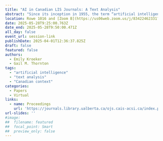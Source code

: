```yaml
---
title: "AI in Canadian LIS Journals: A Text Analysis"
abstract: "Since its inception in 1955, the term “artificial intelligence” (AI) has seen a recent revival with generative AI. But what does this mean for Canadian Library and Information Sciences (LIS) responses? Text analysis was performed in 56 AI publications from nine Canadian LIS journals spanning 1982 to 2024. Using diachronic and sentiment trends, the identified corpus highlights that past familiarity with more traditional AI has led to a balanced and possibly more critical sentiment that provides context, acceptance, and concern for future generative AI technologies within the Canadian LIS landscape."
location: Rowe 1016 and [Zoom B](https://us06web.zoom.us/j/83422462331?pwd=C3h8KTen5KKaTk2rPZkFhkrqRrmOv6.1)
date: 2025-05-28T9:25:00.763Z
date_end: 2025-05-28T9:50:00.471Z
all_day: false
event_url: session-link
publishDate: 2025-04-01T12:36:37.825Z
draft: false
featured: false
authors:
  - Emily Kroeker
  - Gail M. Thornton
tags:
  - "artificial intelligence"
  - "text analysis"
  - "Canadian context"
categories:
  - Papers
  - Virtual
links:
  - name: Proceedings
    url: 'https://journals.library.ualberta.ca/ojs.cais-acsi.ca/index.php/cais-asci/article/view/1913'
url-slides: ''
#image:
##  filename: featured
##  focal_point: Smart
##  preview_only: false
---
```


